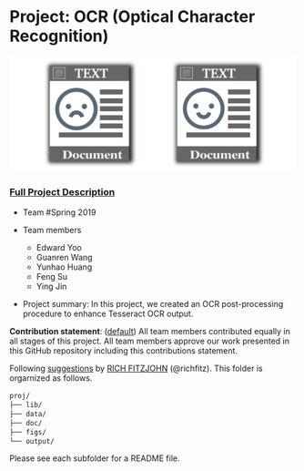 # Project: OCR (Optical Character Recognition) 

![image](figs/intro.png)

### [Full Project Description](doc/project4_desc.md)


+ Team #Spring 2019
+ Team members
	+ Edward Yoo
	+ Guanren Wang
	+ Yunhao Huang
	+ Feng Su
	+ Ying Jin

+ Project summary: In this project, we created an OCR post-processing procedure to enhance Tesseract OCR output. 
	
**Contribution statement**: ([default](doc/a_note_on_contributions.md)) All team members contributed equally in all stages of this project. All team members approve our work presented in this GitHub repository including this contributions statement. 

Following [suggestions](http://nicercode.github.io/blog/2013-04-05-projects/) by [RICH FITZJOHN](http://nicercode.github.io/about/#Team) (@richfitz). This folder is orgarnized as follows.

```
proj/
├── lib/
├── data/
├── doc/
├── figs/
└── output/
```

Please see each subfolder for a README file.
